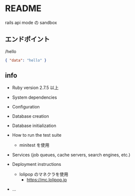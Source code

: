 # README

rails api mode の sandbox

## エンドポイント

/hello

```json
{ "data": "hello" }
```

## info

- Ruby version
  2.7.5 以上

- System dependencies

- Configuration

- Database creation

- Database initialization

- How to run the test suite

  - minitest を使用

- Services (job queues, cache servers, search engines, etc.)

- Deployment instructions

  - lolipop のマネクラを使用
    - https://mc.lolipop.jp

- ...
